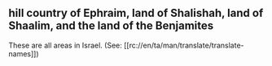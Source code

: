 ## hill country of Ephraim, land of Shalishah, land of Shaalim, and the land of the Benjamites ##

These are all areas in Israel. (See: [[rc://en/ta/man/translate/translate-names]])